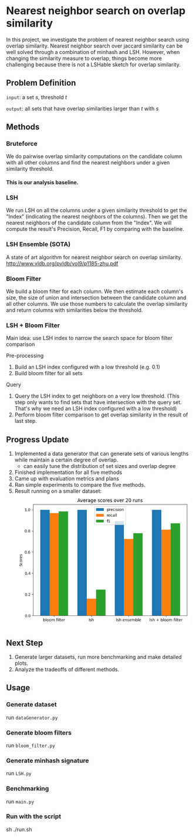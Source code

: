 # Nearest neighbor search on overlap similarity
In this project, we investigate the problem of nearest neighbor search using overlap similarity. 
Nearest neighbor search over jaccard similarity can be well solved through a combination of minhash and LSH.
However, when changing the similarity measure to overlap, things become more challenging because there is not a LSHable sketch for overlap similarity.

## Problem Definition
`input`: a set *s*, threshold *t*

`output`: all sets that have overlap similarities larger than *t* with *s* 

## Methods

### Bruteforce

We do pairwise overlap similarity computations on the candidate column with all other columns and find the nearest neighbors 
under a given similarity threshold.

#### This is our analysis baseline.

### LSH

We run LSH on all the columns under a given similarity threshold to get the "Index" (indicating the nearest neighbors of 
the columns). Then we get the nearest neighbors of the candidate column from the "Index". We will compute the result's 
Precision, Recall, F1 by comparing with the baseline.

### LSH Ensemble (SOTA)

A state of art algorithm for nearest neighbor search on overlap similarity.
http://www.vldb.org/pvldb/vol9/p1185-zhu.pdf

### Bloom Filter

We build a bloom filter for each column. We then estimate each column's size, the size of union and intersection 
between the candidate column and all other columns. We use those numbers to calculate the overlap similarity and return 
columns with similarities below the threshold.

### LSH + Bloom Filter
Main idea: use LSH index to narrow the search space for bloom filter comparison

Pre-processing
1. Build an LSH index configured with a low threshold (e.g. 0.1)
2. Build bloom filter for all sets

Query
1. Query the LSH index to get neighbors on a very low threshold. (This step only wants to find sets that have intersection with the query set. That's why we need an LSH index configured with a low threshold)
2. Perform bloom filter comparison to get overlap similarity in the result of last step.


## Progress Update
1. Implemented a data generator that can generate sets of various lengths while maintain a certain degree of overlap.
    - can easily tune the distribution of set sizes and overlap degree
2. Finished implementation for all five methods
3. Came up with evaluation metrics and plans
4. Ran simple experiments to compare the five methods.
5. Result running on a smaller dataset:
![simple_result.png](simple_result.png)

## Next Step
1. Generate larger datasets, run more benchmarking and make detailed plots.
2. Analyze the tradeoffs of different methods.

## Usage
### Generate dataset
run `dataGenerator.py`
### Generate bloom filters
run `bloom_filter.py`
### Generate minhash signature
run `LSH.py`
### Benchmarking
run `main.py`
### Run with the script
sh ./run.sh

